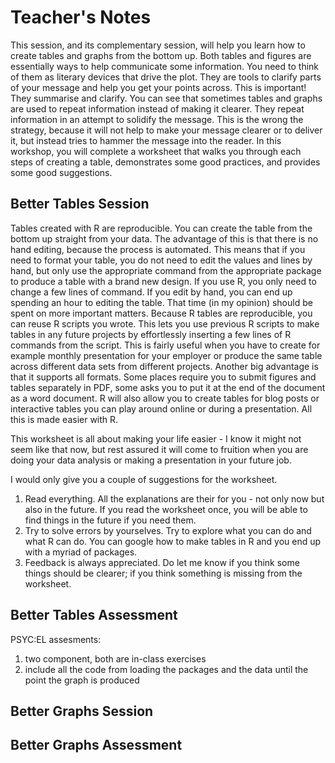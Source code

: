 # Teacher's Notes

This session, and its complementary session, will help you learn how to create tables and graphs from the bottom up.
Both tables and figures are essentially ways to help communicate some information.
You need to think of them as literary devices that  drive the plot.
They are tools to clarify parts of your message and help you get your points across.
This is important!
They summarise and clarify.
You can see that sometimes tables and graphs are used to repeat information instead of making it clearer.
They repeat information in an attempt to solidify the message.
This is the wrong the strategy, because it will not help to make your message clearer or to deliver it, but instead tries to hammer the message into the reader.
In this workshop, you will complete a worksheet that walks you through each steps of creating a table, demonstrates some good practices, and provides some good suggestions.

## Better Tables Session

Tables created with R are reproducible.
You can create the table from the bottom up straight from your data.
The advantage of this is that there is no hand editing, because the process is automated.
This means that if you need to format your table, you do not need to edit the values and lines by hand, but only use the appropriate command from the appropriate package to produce a table with a brand new design.
If you use R, you only need to change a few lines of command.
If you edit by hand, you can end up spending an hour to editing the table.
That time (in my opinion) should be spent on more important matters.
Because R tables are reproducible, you can reuse R scripts you wrote.
This lets you use previous R scripts to make tables in any future projects by effortlessly inserting a few lines of R commands from the script.
This is fairly useful when you have to create for example monthly presentation for your employer or produce the same table across different data sets from different projects.
Another big advantage is that it supports all formats.
Some places require you to submit figures and tables separately in PDF, some asks you to put it at the end of the document as a word document.
R will also allow you to create tables for blog posts or interactive tables you can play around online or during a presentation.
All this is made easier with R.

This worksheet is all about making your life easier - I know it might not seem like that now, but rest assured it will come to fruition when you are doing your data analysis or making a presentation in your future job.

I would only give you a couple of suggestions for the worksheet. 

1. Read everything. All the explanations are their for you - not only now but also in the future. If you read the worksheet once, you will be able to find things in the future if you need them.
2. Try to solve errors by yourselves. Try to explore what you can do and what R can do. You can google how to make tables in R and you end up with a myriad of packages.
3. Feedback is always appreciated. Do let me know if you think some things should be clearer; if you think something is missing from the worksheet.

## Better Tables Assessment

PSYC:EL assesments:

1. two component, both are in-class exercises
2. include all the code from loading the packages and the data until the point the graph is produced

## Better Graphs Session

## Better Graphs Assessment
